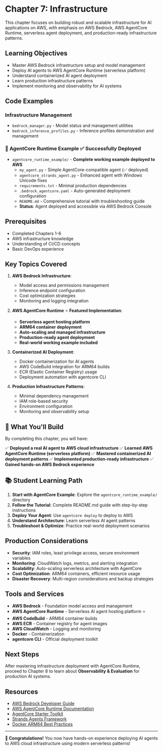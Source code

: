 # Chapter 7: Infrastructure

This chapter focuses on building robust and scalable infrastructure for AI applications on AWS, with emphasis on AWS Bedrock, AWS AgentCore Runtime, serverless agent deployment, and production-ready infrastructure patterns.

## Learning Objectives
- Master AWS Bedrock infrastructure setup and model management
- Deploy AI agents to AWS AgentCore Runtime (serverless platform)
- Understand containerized AI agent deployment
- Learn production infrastructure patterns
- Implement monitoring and observability for AI systems

## Code Examples

### Infrastructure Management
- `bedrock_manager.py` - Model status and management utilities
- `bedrock_inference_profiles.py` - Inference profiles demonstration and management

### 🚀 **AgentCore Runtime Example** ✅ **Successfully Deployed**
- `agentcore_runtime_example/` - **Complete working example deployed to AWS**
  - `my_agent.py` - Simple AgentCore-compatible agent (✅ deployed)
  - `agentcore_strands_agent.py` - Enhanced agent with Windows Unicode fixes
  - `requirements.txt` - Minimal production dependencies
  - `.bedrock_agentcore.yaml` - Auto-generated deployment configuration
  - `README.md` - Comprehensive tutorial with troubleshooting guide
  - **Status**: Agent deployed and accessible via AWS Bedrock Console

## Prerequisites
- Completed Chapters 1-6
- AWS infrastructure knowledge
- Understanding of CI/CD concepts
- Basic DevOps experience

## Key Topics Covered

1. **AWS Bedrock Infrastructure**:
   - Model access and permissions management
   - Inference endpoint configuration
   - Cost optimization strategies
   - Monitoring and logging integration

2. **AWS AgentCore Runtime** ⭐ **Featured Implementation**:
   - **Serverless agent hosting platform**
   - **ARM64 container deployment**
   - **Auto-scaling and managed infrastructure**
   - **Production-ready agent deployment**
   - **Real-world working example included**

3. **Containerized AI Deployment**:
   - Docker containerization for AI agents
   - AWS CodeBuild integration for ARM64 builds
   - ECR (Elastic Container Registry) usage
   - Deployment automation with agentcore CLI

4. **Production Infrastructure Patterns**:
   - Minimal dependency management
   - IAM role-based security
   - Environment configuration
   - Monitoring and observability setup

## 🎯 **What You'll Build**

By completing this chapter, you will have:

✅ **Deployed a real AI agent to AWS cloud infrastructure**
✅ **Learned AWS AgentCore Runtime (serverless platform)**
✅ **Mastered containerized AI deployment patterns**
✅ **Implemented production-ready infrastructure**
✅ **Gained hands-on AWS Bedrock experience**

## 📚 **Student Learning Path**

1. **Start with AgentCore Example**: Explore the `agentcore_runtime_example/` directory
2. **Follow the Tutorial**: Complete README.md guide with step-by-step instructions
3. **Deploy Your Agent**: Use `agentcore deploy` to deploy to AWS
4. **Understand Architecture**: Learn serverless AI agent patterns
5. **Troubleshoot & Optimize**: Practice real-world deployment scenarios

## Production Considerations
- **Security**: IAM roles, least privilege access, secure environment variables
- **Monitoring**: CloudWatch logs, metrics, and alerting integration
- **Scalability**: Auto-scaling serverless architecture with AgentCore
- **Cost Optimization**: ARM64 containers, efficient resource usage
- **Disaster Recovery**: Multi-region considerations and backup strategies

## Tools and Services
- **AWS Bedrock** - Foundation model access and management
- **AWS AgentCore Runtime** - Serverless AI agent hosting platform ⭐
- **AWS CodeBuild** - ARM64 container builds
- **AWS ECR** - Container registry for agent images
- **AWS CloudWatch** - Logging and monitoring
- **Docker** - Containerization
- **agentcore CLI** - Official deployment toolkit

## Next Steps
After mastering infrastructure deployment with AgentCore Runtime, proceed to Chapter 8 to learn about **Observability & Evaluation** for production AI systems.

## Resources
- [AWS Bedrock Developer Guide](https://docs.aws.amazon.com/bedrock/)
- [AWS AgentCore Runtime Documentation](https://docs.aws.amazon.com/bedrock/)
- [AgentCore Starter Toolkit](https://github.com/aws-samples/bedrock-agentcore-starter-toolkit)
- [Strands Agents Framework](https://github.com/strands-ai/strands)
- [Docker ARM64 Best Practices](https://docs.docker.com/build/building/multi-platform/)

---
**🎉 Congratulations!** You now have hands-on experience deploying AI agents to AWS cloud infrastructure using modern serverless patterns!
